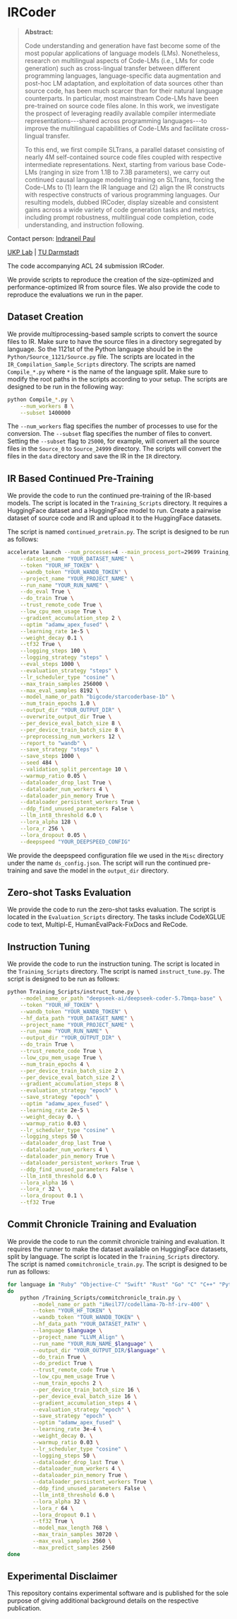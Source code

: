 # IRCoder

> **Abstract:**
>
> Code understanding and generation have fast become some of the most popular applications of language models (LMs). Nonetheless, research on multilingual aspects of Code-LMs (i.e., LMs for code generation) such as cross-lingual transfer between different programming languages, language-specific data augmentation and post-hoc LM adaptation, and exploitation of data sources other than source code, has been much scarcer than for their natural language counterparts. In particular, most mainstream Code-LMs have been pre-trained on source code files alone. In this work, we investigate the prospect of leveraging readily available compiler intermediate representations---shared across programming languages---to improve the multilingual capabilities of Code-LMs and facilitate cross-lingual transfer.
>
> To this end, we first compile SLTrans, a parallel dataset consisting of nearly 4M self-contained source code files coupled with respective intermediate representations. Next, starting from various base Code-LMs (ranging in size from 1.1B to 7.3B parameters), we carry out continued causal language modeling training on SLTrans, forcing the Code-LMs to (1) learn the IR language and (2) align the IR constructs with respective constructs of various programming languages. Our resulting models, dubbed IRCoder, display sizeable and consistent gains across a wide variety of code generation tasks and metrics, including prompt robustness, multilingual code completion, code understanding, and instruction following.

Contact person: [Indraneil Paul](mailto:indraneil.paul@tu-darmstadt.de)

[UKP Lab](https://www.ukp.tu-darmstadt.de/) | [TU Darmstadt](https://www.tu-darmstadt.de/
)

The code accompanying ACL 24 submission IRCoder.

We provide scripts to reproduce the creation of the size-optimized and performance-optimized IR from source files. We also provide the code to reproduce the evaluations we run in the paper.

## Dataset Creation

We provide multiprocessing-based sample scripts to convert the source files to IR. Make sure to have the source files in a directory segregated by language. So the 1121st of the Python language should be in the `Python/Source_1121/Source.py` file. The scripts are located in the `IR_Compilation_Sample_Scripts` directory. The scripts are named `Compile_*.py` where `*` is the name of the language split. Make sure to modify the root paths in the scripts according to your setup. The scripts are designed to be run in the following way:

```bash
python Compile_*.py \
    --num_workers 8 \
    --subset 1400000
```

The `--num_workers` flag specifies the number of processes to use for the conversion. The `--subset` flag specifies the number of files to convert. Setting the `--subset` flag to `25000`, for example, will convert all the source files in the `Source_0` to `Source_24999` directory. The scripts will convert the files in the `data` directory and save the IR in the `IR` directory.

## IR Based Continued Pre-Training

We provide the code to run the continued pre-training of the IR-based models. The script is located in the `Training_Scripts` directory. It requires a HuggingFace dataset and a HuggingFace model to run. Create a pairwise dataset of source code and IR and upload it to the HuggingFace datasets.

The script is named `continued_pretrain.py`. The script is designed to be run as follows:

```bash
accelerate launch --num_processes=4 --main_process_port=29699 Training_Scripts/continued_pretrain.py \
    --dataset_name "YOUR_DATASET_NAME" \
    --token "YOUR_HF_TOKEN" \
    --wandb_token "YOUR_WANDB_TOKEN" \
    --project_name "YOUR_PROJECT_NAME" \
    --run_name "YOUR_RUN_NAME" \
    --do_eval True \
    --do_train True \
    --trust_remote_code True \
    --low_cpu_mem_usage True \
    --gradient_accumulation_step 2 \
    --optim "adamw_apex_fused" \
    --learning_rate 1e-5 \
    --weight_decay 0.1 \
    --tf32 True \
    --logging_steps 100 \
    --logging_strategy "steps" \
    --eval_steps 1000 \
    --evaluation_strategy "steps" \
    --lr_scheduler_type "cosine" \
    --max_train_samples 256000 \
    --max_eval_samples 8192 \
    --model_name_or_path "bigcode/starcoderbase-1b" \
    --num_train_epochs 1.0 \
    --output_dir "YOUR_OUTPUT_DIR" \
    --overwrite_output_dir True \
    --per_device_eval_batch_size 8 \
    --per_device_train_batch_size 8 \
    --preprocessing_num_workers 12 \
    --report_to "wandb" \
    --save_strategy "steps" \
    --save_steps 1000 \
    --seed 484 \
    --validation_split_percentage 10 \
    --warmup_ratio 0.05 \
    --dataloader_drop_last True \
    --dataloader_num_workers 4 \
    --dataloader_pin_memory True \
    --dataloader_persistent_workers True \
    --ddp_find_unused_parameters False \
    --llm_int8_threshold 6.0 \
    --lora_alpha 128 \
    --lora_r 256 \
    --lora_dropout 0.05 \
    --deepspeed "YOUR_DEEPSPEED_CONFIG"
```

We provide the deepspeed configuration file we used in the `Misc` directory under the name `ds_config.json`. The script will run the continued pre-training and save the model in the `output_dir` directory.

## Zero-shot Tasks Evaluation

We provide the code to run the zero-shot tasks evaluation. The script is located in the `Evaluation_Scripts` directory. The tasks include CodeXGLUE code to text, Multipl-E, HumanEvalPack-FixDocs and ReCode.

## Instruction Tuning

We provide the code to run the instruction tuning. The script is located in the `Training_Scripts` directory. The script is named `instruct_tune.py`. The script is designed to be run as follows:

```bash
python Training_Scripts/instruct_tune.py \
    --model_name_or_path "deepseek-ai/deepseek-coder-5.7bmqa-base" \
    --token "YOUR_HF_TOKEN" \
    --wandb_token "YOUR_WANDB_TOKEN" \
    --hf_data_path "YOUR_DATASET_NAME" \
    --project_name "YOUR_PROJECT_NAME" \
    --run_name "YOUR_RUN_NAME" \
    --output_dir "YOUR_OUTPUT_DIR" \
    --do_train True \
    --trust_remote_code True \
    --low_cpu_mem_usage True \
    --num_train_epochs 4 \
    --per_device_train_batch_size 2 \
    --per_device_eval_batch_size 2 \
    --gradient_accumulation_steps 8 \
    --evaluation_strategy "epoch" \
    --save_strategy "epoch" \
    --optim "adamw_apex_fused" \
    --learning_rate 2e-5 \
    --weight_decay 0. \
    --warmup_ratio 0.03 \
    --lr_scheduler_type "cosine" \
    --logging_steps 50 \
    --dataloader_drop_last True \
    --dataloader_num_workers 4 \
    --dataloader_pin_memory True \
    --dataloader_persistent_workers True \
    --ddp_find_unused_parameters False \
    --llm_int8_threshold 6.0 \
    --lora_alpha 16 \
    --lora_r 32 \
    --lora_dropout 0.1 \
    --tf32 True
```

## Commit Chronicle Training and Evaluation

We provide the code to run the commit chronicle training and evaluation. It requires the runner to make the dataset available on HuggingFace datasets, split by language. The script is located in the `Training_Scripts` directory. The script is named `commitchronicle_train.py`. The script is designed to be run as follows:

```bash
for language in "Ruby" "Objective-C" "Swift" "Rust" "Go" "C" "C++" "Python"
do
    python /Training_Scripts/commitchronicle_train.py \
        --model_name_or_path "iNeil77/codellama-7b-hf-irv-400" \
        --token "YOUR_HF_TOKEN" \
        --wandb_token "TOUR_WANDB_TOKEN" \
        --hf_data_path "YOUR_DATASET_PATH" \
        --language $language \
        --project_name "LLVM_Align" \
        --run_name "YOUR_RUN_NAME_$language" \
        --output_dir "YOUR_OUTPUT_DIR/$language" \
        --do_train True \
        --do_predict True \
        --trust_remote_code True \
        --low_cpu_mem_usage True \
        --num_train_epochs 2 \
        --per_device_train_batch_size 16 \
        --per_device_eval_batch_size 16 \
        --gradient_accumulation_steps 4 \
        --evaluation_strategy "epoch" \
        --save_strategy "epoch" \
        --optim "adamw_apex_fused" \
        --learning_rate 3e-4 \
        --weight_decay 0. \
        --warmup_ratio 0.03 \
        --lr_scheduler_type "cosine" \
        --logging_steps 50 \
        --dataloader_drop_last True \
        --dataloader_num_workers 4 \
        --dataloader_pin_memory True \
        --dataloader_persistent_workers True \
        --ddp_find_unused_parameters False \
        --llm_int8_threshold 6.0 \
        --lora_alpha 32 \
        --lora_r 64 \
        --lora_dropout 0.1 \
        --tf32 True \
        --model_max_length 768 \
        --max_train_samples 30720 \
        --max_eval_samples 2560 \
        --max_predict_samples 2560
done
```

## Experimental Disclaimer

This repository contains experimental software and is published for the sole purpose of giving additional background details on the respective publication.
